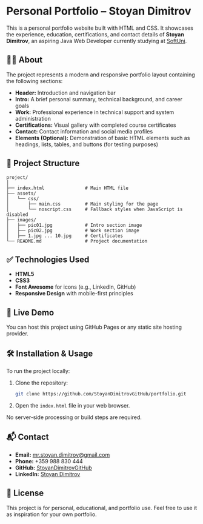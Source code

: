 # Personal Portfolio – Stoyan Dimitrov

This is a personal portfolio website built with HTML and CSS. It showcases the experience, education, certifications, and contact details of **Stoyan Dimitrov**, an aspiring Java Web Developer currently studying at [SoftUni](https://softuni.bg).

## 🧑‍💻 About

The project represents a modern and responsive portfolio layout containing the following sections:

- **Header:** Introduction and navigation bar
- **Intro:** A brief personal summary, technical background, and career goals
- **Work:** Professional experience in technical support and system administration
- **Certifications:** Visual gallery with completed course certificates
- **Contact:** Contact information and social media profiles
- **Elements (Optional):** Demonstration of basic HTML elements such as headings, lists, tables, and buttons (for testing purposes)

## 📁 Project Structure

```
project/
│
├── index.html               # Main HTML file
├── assets/
│   └── css/
│       ├── main.css         # Main styling for the page
│       └── noscript.css     # Fallback styles when JavaScript is disabled
├── images/
│   ├── pic01.jpg            # Intro section image
│   ├── pic02.jpg            # Work section image
│   ├── 1.jpg ... 10.jpg     # Certificates
└── README.md                # Project documentation
```

## ✅ Technologies Used

- **HTML5**
- **CSS3**
- **Font Awesome** for icons (e.g., LinkedIn, GitHub)
- **Responsive Design** with mobile-first principles


## 🔗 Live Demo

You can host this project using GitHub Pages or any static site hosting provider.

## 🛠️ Installation & Usage

To run the project locally:

1. Clone the repository:
   ```bash
   git clone https://github.com/StoyanDimitrovGitHub/portfolio.git
   ```
2. Open the `index.html` file in your web browser.

No server-side processing or build steps are required.

## 📬 Contact

- **Email:** mr.stoyan.dimitrov@gmail.com  
- **Phone:** +359 988 830 444  
- **GitHub:** [StoyanDimitrovGitHub](https://github.com/StoyanDimitrovGitHub)  
- **LinkedIn:** [Stoyan Dimitrov](https://www.linkedin.com/in/stoyan-dimitrov-ba4b95235/)

## 📌 License

This project is for personal, educational, and portfolio use. Feel free to use it as inspiration for your own portfolio.